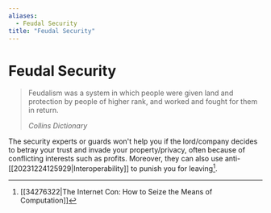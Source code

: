 ```yaml
---
aliases:
  - Feudal Security
title: "Feudal Security"
---
```


# Feudal Security

> Feudalism was a system in which people were given land and protection by people of higher rank, and worked and fought for them in return.
>
> *Collins Dictionary*

The security experts or guards won't help you if the lord/company decides to betray your trust and invade your property/privacy, often because of conflicting interests such as profits. Moreover, they can also use anti-[[20231224125929|Interoperability]] to punish you for leaving[^1].

[^1]: [[34276322|The Internet Con: How to Seize the Means of Computation]]